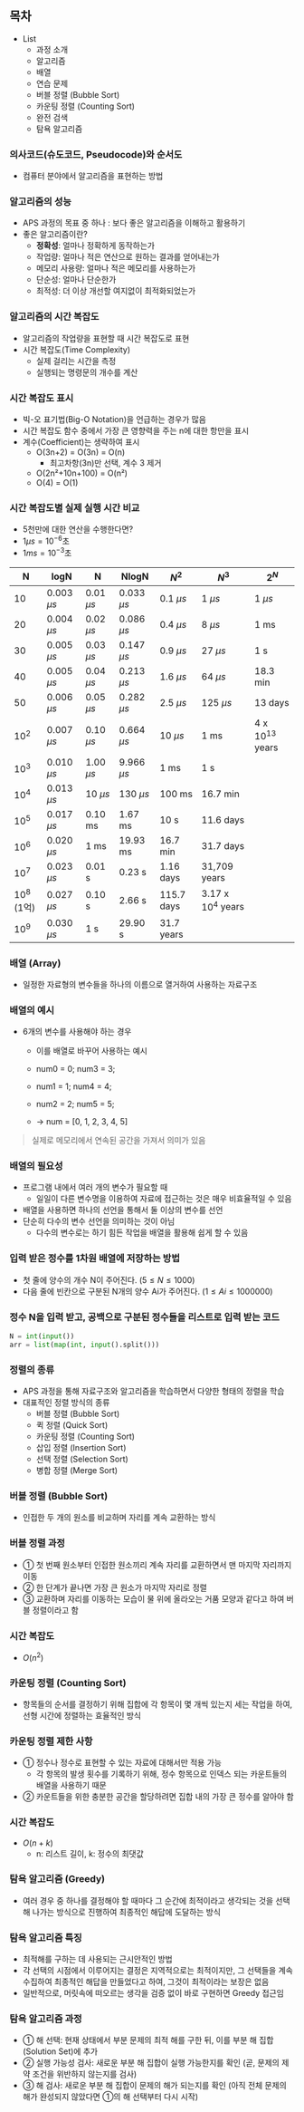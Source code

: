## 목차
* List
    * 과정 소개
    * 알고리즘
    * 배열
    * 연습 문제
    * 버블 정렬 (Bubble Sort)
    * 카운팅 정렬 (Counting Sort)
    * 완전 검색
    * 탐욕 알고리즘

### 의사코드(슈도코드, Pseudocode)와 순서도
* 컴퓨터 분야에서 알고리즘을 표현하는 방법

### 알고리즘의 성능
* APS 과정의 목표 중 하나 : 보다 좋은 알고리즘을 이해하고 활용하기
* 좋은 알고리즘이란?
    * **정확성**: 얼마나 정확하게 동작하는가  
    * 작업량: 얼마나 적은 연산으로 원하는 결과를 얻어내는가  
    * 메모리 사용량: 얼마나 적은 메모리를 사용하는가  
    * 단순성: 얼마나 단순한가  
    * 최적성: 더 이상 개선할 여지없이 최적화되었는가  

### 알고리즘의 시간 복잡도
* 알고리즘의 작업량을 표현할 때 시간 복잡도로 표현
* 시간 복잡도(Time Complexity)
    * 실제 걸리는 시간을 측정
    * 실행되는 명령문의 개수를 계산


### 시간 복잡도 표시
* 빅-오 표기법(Big-O Notation)을 언급하는 경우가 많음  
* 시간 복잡도 함수 중에서 가장 큰 영향력을 주는 n에 대한 항만을 표시  
* 계수(Coefficient)는 생략하여 표시  
    * O(3n+2) = O(3n) = O(n)
        * 최고차항(3n)만 선택, 계수 3 제거
    * O(2n²+10n+100) = O(n²)
    * O(4) = O(1)

### 시간 복잡도별 실제 실행 시간 비교
* 5천만에 대한 연산을 수행한다면?
* $1\mu s = 10^{-6}$초
* $1ms = 10^{-3}$초

| N | logN | N | NlogN | $N^2$ | $N^3$ | $2^N$ |
|---|---|---|---|---|---|---|
| 10 | 0.003 $\mu s$ | 0.01 $\mu s$ | 0.033 $\mu s$ | 0.1 $\mu s$ | 1 $\mu s$ | 1 $\mu s$ |
| 20 | 0.004 $\mu s$ | 0.02 $\mu s$ | 0.086 $\mu s$ | 0.4 $\mu s$ | 8 $\mu s$ | 1 ms |
| 30 | 0.005 $\mu s$ | 0.03 $\mu s$ | 0.147 $\mu s$ | 0.9 $\mu s$ | 27 $\mu s$ | 1 s |
| 40 | 0.005 $\mu s$ | 0.04 $\mu s$ | 0.213 $\mu s$ | 1.6 $\mu s$ | 64 $\mu s$ | 18.3 min |
| 50 | 0.006 $\mu s$ | 0.05 $\mu s$ | 0.282 $\mu s$ | 2.5 $\mu s$ | 125 $\mu s$ | 13 days |
| $10^2$ | 0.007 $\mu s$ | 0.10 $\mu s$ | 0.664 $\mu s$ | 10 $\mu s$ | 1 ms | 4 x $10^{13}$ years |
| $10^3$ | 0.010 $\mu s$ | 1.00 $\mu s$ | 9.966 $\mu s$ | 1 ms | 1 s | |
| $10^4$ | 0.013 $\mu s$ | 10 $\mu s$ | 130 $\mu s$ | 100 ms | 16.7 min | |
| $10^5$ | 0.017 $\mu s$ | 0.10 ms | 1.67 ms | 10 s | 11.6 days | |
| $10^6$ | 0.020 $\mu s$ | 1 ms | 19.93 ms | 16.7 min | 31.7 days | |
| $10^7$ | 0.023 $\mu s$ | 0.01 s | 0.23 s | 1.16 days | 31,709 years | |
| $10^8$ (1억) | 0.027 $\mu s$ | 0.10 s | 2.66 s | 115.7 days | 3.17 x $10^4$ years | |
| $10^9$ | 0.030 $\mu s$ | 1 s | 29.90 s | 31.7 years | | |


### 배열 (Array)
* 일정한 자료형의 변수들을 하나의 이름으로 열거하여 사용하는 자료구조


### 배열의 예시
* 6개의 변수를 사용해야 하는 경우
    * 이를 배열로 바꾸어 사용하는 예시
    * num0 = 0; num3 = 3;
    * num1 = 1; num4 = 4;
    * num2 = 2; num5 = 5;

    * -> num = [0, 1, 2, 3, 4, 5]
> 실제로 메모리에서 연속된 공간을 가져서 의미가 있음


### 배열의 필요성
* 프로그램 내에서 여러 개의 변수가 필요할 때
    * 일일이 다른 변수명을 이용하여 자료에 접근하는 것은 매우 비효율적일 수 있음
* 배열을 사용하면 하나의 선언을 통해서 둘 이상의 변수를 선언
* 단순히 다수의 변수 선언을 의미하는 것이 아님
    * 다수의 변수로는 하기 힘든 작업을 배열을 활용해 쉽게 할 수 있음

### 입력 받은 정수를 1차원 배열에 저장하는 방법
* 첫 줄에 양수의 개수 N이 주어진다. ($5 \le N \le 1000$)
* 다음 줄에 빈칸으로 구분된 N개의 양수 Ai가 주어진다. ($1 \le Ai \le 1000000$)

### 정수 N을 입력 받고, 공백으로 구분된 정수들을 리스트로 입력 받는 코드
```python
N = int(input())
arr = list(map(int, input().split()))
```

### 정렬의 종류
* APS 과정을 통해 자료구조와 알고리즘을 학습하면서 다양한 형태의 정렬을 학습
* 대표적인 정렬 방식의 종류
    * 버블 정렬 (Bubble Sort)
    * 퀵 정렬 (Quick Sort)
    * 카운팅 정렬 (Counting Sort)
    * 삽입 정렬 (Insertion Sort)
    * 선택 정렬 (Selection Sort)
    * 병합 정렬 (Merge Sort)

### 버블 정렬 (Bubble Sort)
* 인접한 두 개의 원소를 비교하며 자리를 계속 교환하는 방식

### 버블 정렬 과정
* ① 첫 번째 원소부터 인접한 원소끼리 계속 자리를 교환하면서 맨 마지막 자리까지 이동
* ② 한 단계가 끝나면 가장 큰 원소가 마지막 자리로 정렬
* ③ 교환하며 자리를 이동하는 모습이 물 위에 올라오는 거품 모양과 같다고 하여 버블 정렬이라고 함
### 시간 복잡도
* $O(n^2)$


### 카운팅 정렬 (Counting Sort)
* 항목들의 순서를 결정하기 위해 집합에 각 항목이 몇 개씩 있는지 세는 작업을 하여, 선형 시간에 정렬하는 효율적인 방식


### 카운팅 정렬 제한 사항
* ① 정수나 정수로 표현할 수 있는 자료에 대해서만 적용 가능
    * 각 항목의 발생 횟수를 기록하기 위해, 정수 항목으로 인덱스 되는 카운트들의 배열을 사용하기 때문
* ② 카운트들을 위한 충분한 공간을 할당하려면 집합 내의 가장 큰 정수를 알아야 함
### 시간 복잡도
* $O(n+k)$
    * n: 리스트 길이, k: 정수의 최댓값

### 탐욕 알고리즘 (Greedy)
* 여러 경우 중 하나를 결정해야 할 때마다 그 순간에 최적이라고 생각되는 것을 선택해 나가는 방식으로 진행하여 최종적인 해답에 도달하는 방식

### 탐욕 알고리즘 특징
* 최적해를 구하는 데 사용되는 근시안적인 방법
* 각 선택의 시점에서 이루어지는 결정은 지역적으로는 최적이지만, 그 선택들을 계속 수집하여 최종적인 해답을 만들었다고 하여, 그것이 최적이라는 보장은 없음
* 일반적으로, 머릿속에 떠오르는 생각을 검증 없이 바로 구현하면 Greedy 접근임

### 탐욕 알고리즘 과정
* ① 해 선택: 현재 상태에서 부분 문제의 최적 해를 구한 뒤, 이를 부분 해 집합(Solution Set)에 추가
* ② 실행 가능성 검사: 새로운 부분 해 집합이 실행 가능한지를 확인 (곧, 문제의 제약 조건을 위반하지 않는지를 검사)
* ③ 해 검사: 새로운 부분 해 집합이 문제의 해가 되는지를 확인 (아직 전체 문제의 해가 완성되지 않았다면 ①의 해 선택부터 다시 시작)

